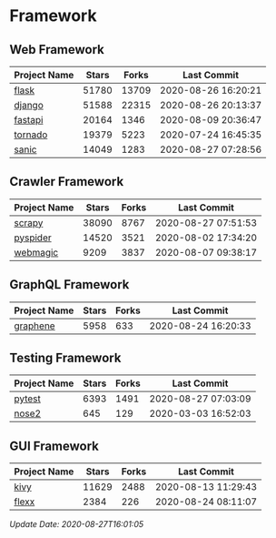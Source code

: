 # Framework

## Web Framework

| Project Name | Stars | Forks | Last Commit |
| ------------ | ----- | ----- | ----------- |
| [flask](https://github.com/pallets/flask) | 51780 | 13709 | 2020-08-26 16:20:21 |
| [django](https://github.com/django/django) | 51588 | 22315 | 2020-08-26 20:13:37 |
| [fastapi](https://github.com/tiangolo/fastapi) | 20164 | 1346 | 2020-08-09 20:36:47 |
| [tornado](https://github.com/tornadoweb/tornado) | 19379 | 5223 | 2020-07-24 16:45:35 |
| [sanic](https://github.com/huge-success/sanic) | 14049 | 1283 | 2020-08-27 07:28:56 |

## Crawler Framework

| Project Name | Stars | Forks | Last Commit |
| ------------ | ----- | ----- | ----------- |
| [scrapy](https://github.com/scrapy/scrapy) | 38090 | 8767 | 2020-08-27 07:51:53 |
| [pyspider](https://github.com/binux/pyspider) | 14520 | 3521 | 2020-08-02 17:34:20 |
| [webmagic](https://github.com/code4craft/webmagic) | 9209 | 3837 | 2020-08-07 09:38:17 |

## GraphQL Framework

| Project Name | Stars | Forks | Last Commit |
| ------------ | ----- | ----- | ----------- |
| [graphene](https://github.com/graphql-python/graphene) | 5958 | 633 | 2020-08-24 16:20:33 |

## Testing Framework

| Project Name | Stars | Forks | Last Commit |
| ------------ | ----- | ----- | ----------- |
| [pytest](https://github.com/pytest-dev/pytest) | 6393 | 1491 | 2020-08-27 07:03:09 |
| [nose2](https://github.com/nose-devs/nose2) | 645 | 129 | 2020-03-03 16:52:03 |

## GUI Framework

| Project Name | Stars | Forks | Last Commit |
| ------------ | ----- | ----- | ----------- |
| [kivy](https://github.com/kivy/kivy) | 11629 | 2488 | 2020-08-13 11:29:43 |
| [flexx](https://github.com/flexxui/flexx) | 2384 | 226 | 2020-08-24 08:11:07 |

*Update Date: 2020-08-27T16:01:05*